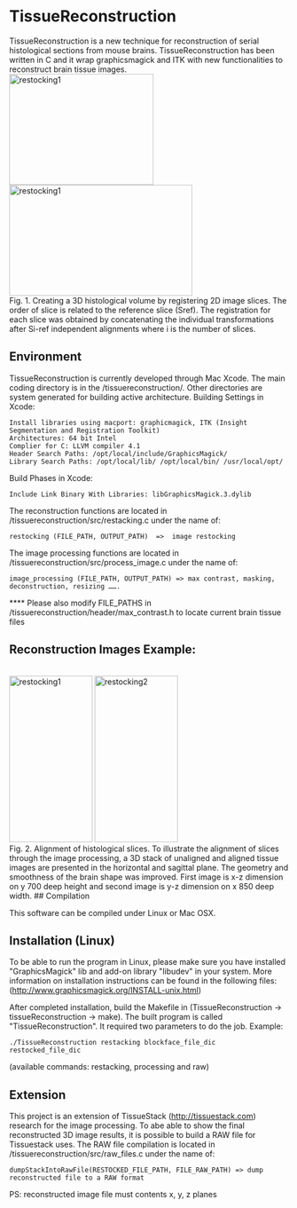TissueReconstruction
====================

TissueReconstruction is a new technique for reconstruction of serial histological sections from mouse brains.
TissueReconstruction has been written in C and it wrap graphicsmagick and ITK with new functionalities to reconstruct brain tissue images. 
<BR/>
<img src="https://www.dropbox.com/s/8k3jd7uu897gkyp/restacking.png?raw=1" alt="restocking1" width=260 height=200 />
<img src="https://www.dropbox.com/s/n5x56wau4kh9sjq/restackingWithPlanes.png?raw=1" alt="restocking1" width=330 height=200 />
<BR/>
Fig. 1. Creating a 3D histological volume by registering 2D image slices. The order of slice is related to the reference slice (Sref). The registration for each slice was obtained by concatenating the individual transformations after Si-ref independent alignments where i is the number of slices.
## Environment
TissueReconstruction is currently developed through Mac Xcode. The main coding directory is in the /tissuereconstruction/. Other directories are system generated for building active architecture.
Building Settings in Xcode:

    Install libraries using macport: graphicmagick, ITK (Insight Segmentation and Registration Toolkit)
    Architectures: 64 bit Intel
    Complier for C: LLVM compiler 4.1
    Header Search Paths: /opt/local/include/GraphicsMagick/
    Library Search Paths: /opt/local/lib/ /opt/local/bin/ /usr/local/opt/

Build Phases in Xcode:

    Include Link Binary With Libraries: libGraphicsMagick.3.dylib

The reconstruction functions are located in /tissuereconstruction/src/restacking.c under the name of: 

    restocking (FILE_PATH, OUTPUT_PATH)  =>  image restocking

The image processing functions are located in /tissuereconstruction/src/process_image.c under the name of: 

    image_processing (FILE_PATH, OUTPUT_PATH) => max contrast, masking, deconstruction, resizing …….

**** Please also modify FILE_PATHS in /tissuereconstruction/header/max_contrast.h to locate current brain tissue files

## Reconstruction Images Example:
<BR/> 
<img src="https://www.dropbox.com/s/ddz0tbrhm0vdcgg/xz_image_reduceNoice_black.jpg?raw=1" alt="restocking1" width="150" height="300" /> 
<img src="https://www.dropbox.com/s/umghetap4hs6ryr/yz_image_reduceNoice_black.jpg?raw=1" alt="restocking2" width="150" height="300" />
<BR/> 
Fig. 2. Alignment of histological slices. To illustrate the alignment of slices through the image processing, 
a 3D stack of unaligned and aligned tissue images are presented in the horizontal and sagittal plane. The 
geometry and smoothness of the brain shape was improved. First image is x-z dimension on y 700 deep height and second 
image is y-z dimension on x 850 deep width.
## Compilation

This software can be compiled under Linux or Mac OSX. 

## Installation (Linux)

To be able to run the program in Linux, please make sure you have installed "GraphicsMagick" lib and add-on library "libudev" in your system. 
More information on installation instructions can be found in the following files: (http://www.graphicsmagick.org/INSTALL-unix.html)

After completed installation, build the Makefile in (TissueReconstruction -> tissueReconstruction -> make). The built program is called "TissueReconstruction". It required two parameters to do the job. Example:  

    ./TissueReconstruction restacking blockface_file_dic restocked_file_dic
    
(available commands: restacking, processing and raw)

## Extension

This project is an extension of TissueStack (http://tissuestack.com) research for the image processing. To abe able to show the final reconstructed 3D image results, it is possible to build a RAW file for Tissuestack uses. 
The RAW file compilation is located in /tissuereconstruction/src/raw_files.c under the name of:

    dumpStackIntoRawFile(RESTOCKED_FILE_PATH, FILE_RAW_PATH) => dump reconstructed file to a RAW format

PS: reconstructed image file must contents x, y, z planes
